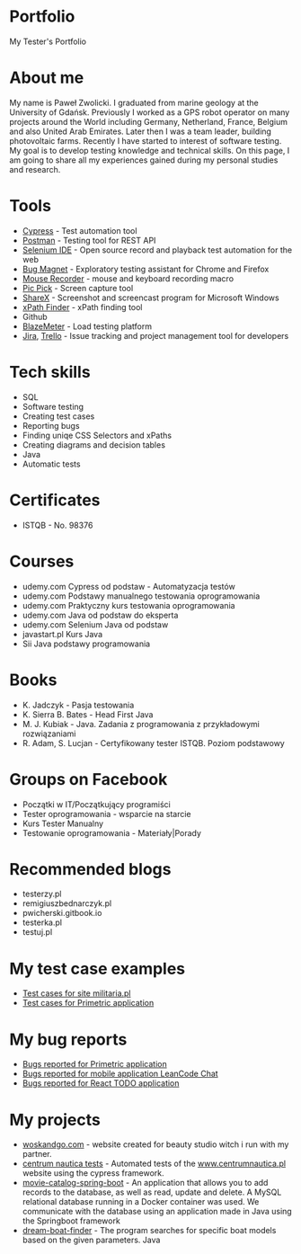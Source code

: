 # Portfolio
My Tester's Portfolio

# About me
My name is Paweł Zwolicki. I graduated from marine geology at the University of Gdańsk. Previously I worked as a GPS robot operator on many projects around the World including Germany, Netherland, France, Belgium and also United Arab Emirates. Later then I was a team leader, building photovoltaic farms. Recently I have started to interest of software testing. My goal is to develop testing knowledge and technical skills. On this page, I am going to share all my experiences gained during my personal studies and research.
# Tools
  - [Cypress](https://www.cypress.io/) - Test automation tool
  - [Postman](https://www.postman.com/) - Testing tool for REST API
  - [Selenium IDE](https://chrome.google.com/webstore/detail/selenium-ide/mooikfkahbdckldjjndioackbalphokd) - Open source record and playback test automation for the web
  - [Bug Magnet](https://chrome.google.com/webstore/detail/bug-magnet/efhedldbjahpgjcneebmbolkalbhckfi?hl=pl) - Exploratory testing assistant for Chrome and Firefox
  - [Mouse Recorder](https://www.mouserecorder.com/) - mouse and keyboard recording macro
  - [Pic Pick](https://picpick.app/pl/) - Screen capture tool
  - [ShareX](https://getsharex.com/) - Screenshot and screencast program for Microsoft Windows
  - [xPath Finder](https://chrome.google.com/webstore/detail/xpath-finder/ihnknokegkbpmofmafnkoadfjkhlogph) - xPath finding tool
  - Github
  - [BlazeMeter](https://www.blazemeter.com/) - Load testing platform
  - [Jira](https://www.atlassian.com/software/jira0), [Trello](https://trello.com/) - Issue tracking and project management tool for developers
# Tech skills
  - SQL
  - Software testing
  - Creating test cases
  - Reporting bugs
  - Finding uniqe CSS Selectors and xPaths
  - Creating diagrams and decision tables
  - Java
  - Automatic tests
# Certificates
  - ISTQB - No. 98376
# Courses
  - udemy.com Cypress od podstaw - Automatyzacja testów
  - udemy.com Podstawy manualnego testowania oprogramowania
  - udemy.com Praktyczny kurs testowania oprogramowania
  - udemy.com Java od podstaw do eksperta
  - udemy.com Selenium Java od podstaw 
  - javastart.pl Kurs Java
  - Sii Java podstawy programowania
# Books
  - K. Jadczyk - Pasja testowania
  - K. Sierra B. Bates - Head First Java
  - M. J. Kubiak - Java. Zadania z programowania z przykładowymi rozwiązaniami
  - R. Adam, S. Lucjan - Certyfikowany tester ISTQB. Poziom podstawowy 
# Groups on Facebook
  - Początki w IT/Początkujący programiści
  - Tester oprogramowania - wsparcie na starcie
  - Kurs Tester Manualny
  - Testowanie oprogramowania - Materiały|Porady 
# Recommended blogs
  - testerzy.pl
  - remigiuszbednarczyk.pl
  - pwicherski.gitbook.io
  - testerka.pl
  - testuj.pl
# My test case examples
  - [Test cases for site militaria.pl](https://drive.google.com/file/d/173vpLryTTtVA3KSpIxb3SN2yjC5lQ9a9/view?usp=share_link)
  - [Test cases for Primetric application](https://drive.google.com/file/d/1jBzCsktYbbWQKcUBxH1OxAkhm_KNuv6d/view?usp=share_link)
# My bug reports
  - [Bugs reported for Primetric application](https://drive.google.com/file/d/1irkl1KFosez9CDteDsVOoMi9DKX3JyEU/view?usp=share_link)
  - [Bugs reported for mobile application LeanCode Chat](https://drive.google.com/file/d/1nOCaLESRqSBSvp7KtqO1H8Jv-swJFK9a/view?usp=share_link)
  - [Bugs reported for React TODO application](https://drive.google.com/file/d/1VVDDd_j13OK5yEMmhOQb6c8hGst4mRuw/view?usp=sharing)

# My projects
- [woskandgo.com](www.woskandgo.com) - website created for beauty studio witch i run with my partner.
- [centrum nautica tests](https://github.com/PawelZw/cypress-automatic-tests) - Automated tests of the www.centrumnautica.pl website using the cypress framework.
- [movie-catalog-spring-boot](https://github.com/PawelZw/movie-catalog-spring-boot) - An application that allows you to add records to the database, as well as read, update and delete. A MySQL relational database running in a Docker container was used. We communicate with the database using an application made in Java using the Springboot framework
- [dream-boat-finder](https://github.com/PawelZw/dream-boat-finder) - The program searches for specific boat models based on the given parameters. Java
  
  

      
